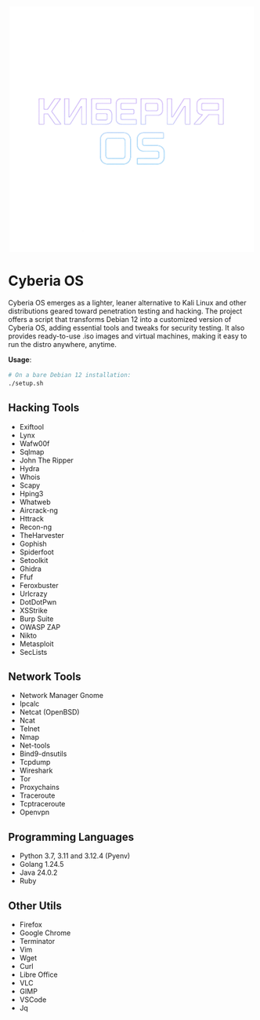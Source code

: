 <div align="center">
    <img src="./images/title.png" alt="Cyberia OS logo" width=500 />
</div>

# Cyberia OS

Cyberia OS emerges as a lighter, leaner alternative to Kali Linux and other distributions geared toward penetration testing and hacking.
The project offers a script that transforms Debian 12 into a customized version of Cyberia OS, adding essential tools and tweaks for security testing. It also provides ready-to-use .iso images and virtual machines, making it easy to run the distro anywhere, anytime.

**Usage**: 

```bash
# On a bare Debian 12 installation:
./setup.sh
```

## Hacking Tools

* Exiftool
* Lynx
* Wafw00f
* Sqlmap
* John The Ripper
* Hydra
* Whois
* Scapy
* Hping3
* Whatweb
* Aircrack-ng
* Httrack
* Recon-ng
* TheHarvester
* Gophish
* Spiderfoot
* Setoolkit
* Ghidra
* Ffuf
* Feroxbuster
* Urlcrazy
* DotDotPwn
* XSStrike
* Burp Suite
* OWASP ZAP
* Nikto
* Metasploit
* SecLists

## Network Tools

* Network Manager Gnome
* Ipcalc
* Netcat (OpenBSD)
* Ncat
* Telnet
* Nmap
* Net-tools
* Bind9-dnsutils
* Tcpdump
* Wireshark
* Tor
* Proxychains
* Traceroute
* Tcptraceroute
* Openvpn

## Programming Languages

* Python 3.7, 3.11 and 3.12.4 (Pyenv)
* Golang 1.24.5
* Java 24.0.2
* Ruby

## Other Utils

* Firefox
* Google Chrome
* Terminator
* Vim
* Wget
* Curl
* Libre Office
* VLC
* GIMP
* VSCode
* Jq

